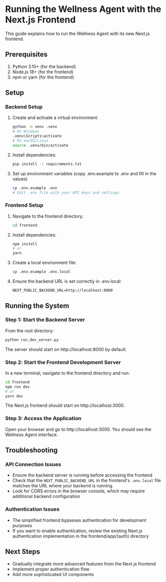# Running the Wellness Agent with the Next.js Frontend

This guide explains how to run the Wellness Agent with its new Next.js frontend.

## Prerequisites

1. Python 3.10+ (for the backend)
2. Node.js 18+ (for the frontend)
3. npm or yarn (for the frontend)

## Setup

### Backend Setup

1. Create and activate a virtual environment:
   ```bash
   python -m venv .venv
   # On Windows
   .venv\Scripts\activate
   # On macOS/Linux
   source .venv/bin/activate
   ```

2. Install dependencies:
   ```bash
   pip install -r requirements.txt
   ```

3. Set up environment variables (copy .env.example to .env and fill in the values)
   ```bash
   cp .env.example .env
   # Edit .env file with your API keys and settings
   ```

### Frontend Setup

1. Navigate to the frontend directory:
   ```bash
   cd frontend
   ```

2. Install dependencies:
   ```bash
   npm install
   # or
   yarn
   ```

3. Create a local environment file:
   ```bash
   cp .env.example .env.local
   ```

4. Ensure the backend URL is set correctly in .env.local:
   ```
   NEXT_PUBLIC_BACKEND_URL=http://localhost:8000
   ```

## Running the System

### Step 1: Start the Backend Server

From the root directory:

```bash
python run_dev_server.py
```

The server should start on http://localhost:8000 by default.

### Step 2: Start the Frontend Development Server

In a new terminal, navigate to the frontend directory and run:

```bash
cd frontend
npm run dev
# or
yarn dev
```

The Next.js frontend should start on http://localhost:3000.

### Step 3: Access the Application

Open your browser and go to http://localhost:3000. You should see the Wellness Agent interface.

## Troubleshooting

### API Connection Issues

- Ensure the backend server is running before accessing the frontend
- Check that the `NEXT_PUBLIC_BACKEND_URL` in the frontend's `.env.local` file matches the URL where your backend is running
- Look for CORS errors in the browser console, which may require additional backend configuration

### Authentication Issues

- The simplified frontend bypasses authentication for development purposes
- If you want to enable authentication, review the existing Next.js authentication implementation in the frontend/app/(auth) directory

## Next Steps

- Gradually integrate more advanced features from the Next.js frontend
- Implement proper authentication flow
- Add more sophisticated UI components 